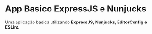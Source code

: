 # App Basico ExpressJS e Nunjucks

Uma aplicação basica utilizando **ExpressJS, Nunjucks, EditorConfig e ESLint**.
